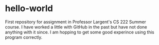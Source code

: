 # hello-world
First repository for assignment in Professor Largent's CS 222 Summer course. I have worked a little with GitHub in the past but have not done anything with it since. I am hopping to get some good experince using this program correctly.
